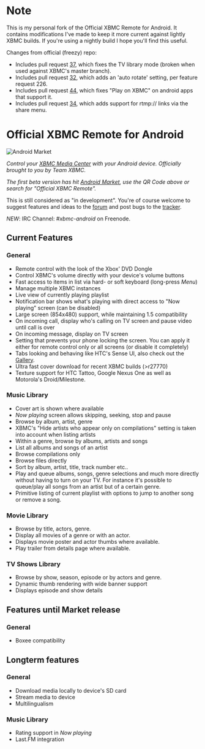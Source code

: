 Note
====

This is my personal fork of the Official XBMC Remote for Android. It contains modifications I've made to keep it more current against lightly XBMC builds. If you're using a nightly build I hope you'll find this useful.

Changes from official (freezy) repo:

* Includes pull request [37](https://github.com/freezy/android-xbmcremote/pull/37), which fixes the TV library mode (broken when used against XBMC's master branch).
* Includes pull request [32](https://github.com/freezy/android-xbmcremote/pull/32), which adds an 'auto rotate' setting, per feature request 226.
* Includes pull request [44](https://github.com/freezy/android-xbmcremote/pull/44), which fixes "Play on XBMC" on android apps that support it.
* Includes pull request [34](https://github.com/freezy/android-xbmcremote/pull/34), which adds support for rtmp:// links via the share menu.

Official XBMC Remote for Android
================================

![Android Market](http://chart.apis.google.com/chart?cht=qr&chs=135x135&chl=market://details?id=org.xbmc.android.remote)

_Control your [XBMC Media Center](http://xbmc.org/) with your Android device. Officially brought to you by Team XBMC._

*The first beta version has hit [Android Market](https://market.android.com/details?id=org.xbmc.android.remote), use the QR Code above or search for "Official XBMC Remote".*

This is still considered as "in development". You're of course welcome to suggest features and ideas to the [forum](http://forum.xbmc.org/forumdisplay.php?f=129) and post bugs to the [tracker](http://code.google.com/p/android-xbmcremote/issues/list).

*NEW*: IRC Channel: *#xbmc-android* on Freenode.


Current Features
----------------

### General

* Remote control with the look of the Xbox' DVD Dongle
* Control XBMC's volume directly with your device's volume buttons
* Fast access to items in list via hard- or soft keyboard (long-press _Menu_)
* Manage multiple XBMC instances
* Live view of currently playing playlist
* Notification bar shows what's playing with direct access to "Now playing" screen (can be disabled)
* Large screen (854x480) support, while maintaining 1.5 compatibility
* On incoming call, display who's calling on TV screen and pause video until call is over
* On incoming message, display on TV screen
* Setting that prevents your phone locking the screen. You can apply it either for remote control only or all screens (or disable it completely)
* Tabs looking and behaving like HTC's Sense UI, also check out the [Gallery](http://code.google.com/p/android-xbmcremote/wiki/Gallery).
* Ultra fast cover download for recent XBMC builds (>r27770)
* Texture support for HTC Tattoo, Google Nexus One as well as Motorola's Droid/Milestone.


### Music Library

* Cover art is shown where available
* _Now playing_ screen allows skipping, seeking, stop and pause
* Browse by album, artist, genre
* XBMC's "Hide artists who appear only on compilations" setting is taken into account when listing artists
* Within a genre, browse by albums, artists and songs
* List all albums and songs of an artist
* Browse compilations only
* Browse files directly
* Sort by album, artist, title, track number etc..
* Play and queue albums, songs, genre selections and much more directly without having to turn on your TV. For instance it's possible to queue/play all songs from an artist but of a certain genre.
* Primitive listing of current playlist with options to jump to another song or remove a song.


### Movie Library

* Browse by title, actors, genre.
* Display all movies of a genre or with an actor.
* Displays movie poster and actor thumbs where available.
* Play trailer from details page where available.


### TV Shows Library

* Browse by show, season, episode or by actors and genre.
* Dynamic thumb rendering with wide banner support
* Displays episode and show details


Features until Market release
-----------------------------


### General
* Boxee compatibility


Longterm features
-----------------


### General
* Download media locally to device's SD card
* Stream media to device
* Multilingualism


### Music Library
* Rating support in _Now playing_
* Last.FM integration


